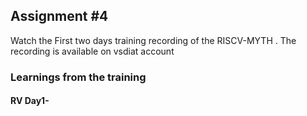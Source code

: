 ## Assignment #4 
Watch the First two days training recording of the RISCV-MYTH . The recording is available on vsdiat account 
### Learnings from the training 
#### RV Day1-


